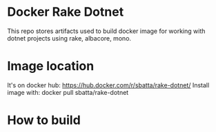 # Docker Rake Dotnet
This repo stores artifacts used to build docker image for working with dotnet projects using rake, albacore, mono.

# Image location
It's on docker hub: https://hub.docker.com/r/sbatta/rake-dotnet/
Install image with: docker pull sbatta/rake-dotnet

# How to build
